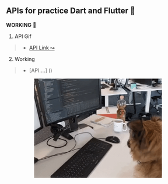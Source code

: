 ## APIs for practice Dart and Flutter 💙 

**WORKING** 👷

1. API Gif
>- [API Link ↝](https://developers.giphy.com/)

2. Working
>- [API....] ()

<p align="center"><img src="IMG/giphy.gif" width="350"></p>


